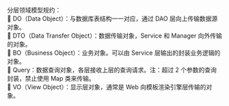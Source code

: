   
分层领域模型规约：  
 DO（Data Object）：与数据库表结构一一对应，通过 DAO 层向上传输数据源对象。  
 DTO（Data Transfer Object）：数据传输对象，Service 和 Manager 向外传输的对象。  
 BO（Business Object）：业务对象。可以由 Service 层输出的封装业务逻辑的对象。  
 Query：数据查询对象，各层接收上层的查询请求。注：超过 2 个参数的查询封装，禁止使用 Map 类来传输。   
 VO（View Object）：显示层对象，通常是 Web 向模板渲染引擎层传输的对象。    
